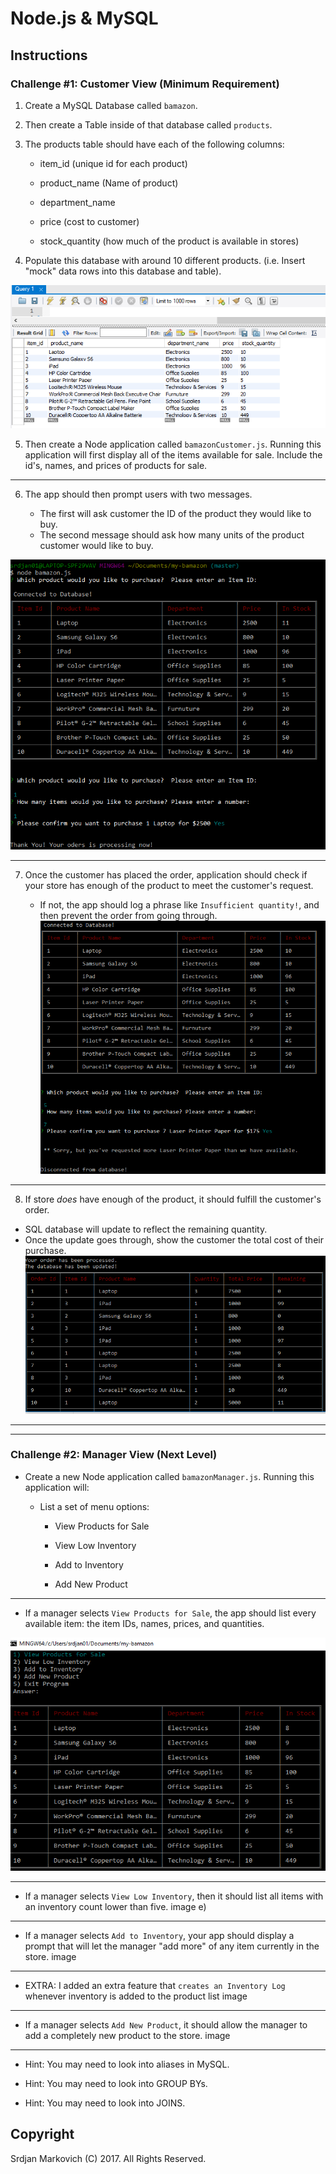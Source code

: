 # Node.js & MySQL

## Instructions

### Challenge #1: Customer View (Minimum Requirement)

1. Create a MySQL Database called `bamazon`.

2. Then create a Table inside of that database called `products`.

3. The products table should have each of the following columns:

   * item_id (unique id for each product)

   * product_name (Name of product)

   * department_name

   * price (cost to customer)

   * stock_quantity (how much of the product is available in stores)

4. Populate this database with around 10 different products. (i.e. Insert "mock" data rows into this database and table).

![Database Image](/images/database_products.PNG)

5. Then create a Node application called `bamazonCustomer.js`. Running this application will first display all of the items available for sale. Include the id's, names, and prices of products for sale.

- - -

6. The app should then prompt users with two messages.

   * The first will ask customer the ID of the product they would like to buy.
   * The second message should ask how many units of the product customer would like to buy.

![Database Image](/images/image1.PNG)

- - -

7. Once the customer has placed the order, application should check if your store has enough of the product to meet the customer's request.

   * If not, the app should log a phrase like `Insufficient quantity!`, and then prevent the order from going through.
![Database Image](/images/image2.PNG)


- - -

8.  If store _does_ have enough of the product, it should fulfill the customer's order.
   * SQL database will update to reflect the remaining quantity.
   * Once the update goes through, show the customer the total cost of their purchase.
![Database Image](/images/image3.PNG)

- - -
- - -

### Challenge #2: Manager View (Next Level)

* Create a new Node application called `bamazonManager.js`. Running this application will:

  * List a set of menu options:

    * View Products for Sale
    
    * View Low Inventory
    
    * Add to Inventory
    
    * Add New Product

- - -

  * If a manager selects `View Products for Sale`, the app should list every available item: the item IDs, names, prices, and quantities.

![Database Image](/images/image5.PNG)
  

- - -

  * If a manager selects `View Low Inventory`, then it should list all items with an inventory count lower than five.
image
 e)

- - -

  * If a manager selects `Add to Inventory`, your app should display a prompt that will let the manager "add more" of any item currently in the store.
image
  
- - -

  * EXTRA: I added an extra feature that `creates an Inventory Log` whenever inventory is added to the product list
image
 
- - -

  * If a manager selects `Add New Product`, it should allow the manager to add a completely new product to the store.
image
  

- - -



   * Hint: You may need to look into aliases in MySQL.

   * Hint: You may need to look into GROUP BYs.

   * Hint: You may need to look into JOINS.

   
## Copyright

Srdjan Markovich (C) 2017. All Rights Reserved.
